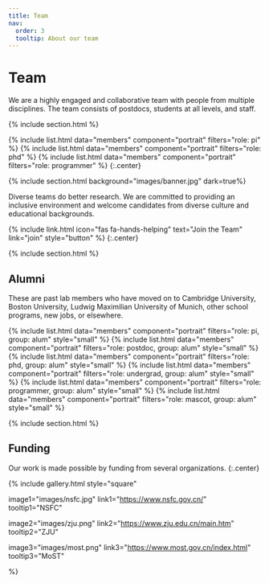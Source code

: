```yaml
---
title: Team
nav:
  order: 3
  tooltip: About our team
---
```


# <i class="fas fa-users"></i>Team

We are a highly engaged and collaborative team with people from multiple disciplines. The team consists of postdocs, students at all levels, and staff.

{% include section.html %}

{% include list.html data="members" component="portrait" filters="role: pi" %}
{% include list.html data="members" component="portrait" filters="role: phd" %}
{% include list.html data="members" component="portrait" filters="role: programmer" %}
{:.center}

{% include section.html background="images/banner.jpg" dark=true%}

Diverse teams do better research. We are committed to providing an inclusive environment and welcome candidates from diverse culture and educational backgrounds.

{%
  include link.html
  icon="fas fa-hands-helping"
  text="Join the Team"
  link="join"
  style="button"
%}
{:.center}

{% include section.html %}

## Alumni

These are past lab members who have moved on to Cambridge University, Boston University, Ludwig Maximilian University of Munich, other school programs, new jobs, or elsewhere.

{% include list.html data="members" component="portrait" filters="role: pi, group: alum" style="small" %}
{% include list.html data="members" component="portrait" filters="role: postdoc, group: alum" style="small" %}
{% include list.html data="members" component="portrait" filters="role: phd, group: alum" style="small" %}
{% include list.html data="members" component="portrait" filters="role: undergrad, group: alum" style="small" %}
{% include list.html data="members" component="portrait" filters="role: programmer, group: alum" style="small" %}
{% include list.html data="members" component="portrait" filters="role: mascot, group: alum" style="small" %}

{% include section.html %}

## Funding

Our work is made possible by funding from several organizations.
{:.center}

{%
  include gallery.html
  style="square"

  image1="images/nsfc.jpg"
  link1="https://www.nsfc.gov.cn/"
  tooltip1="NSFC"

  image2="images/zju.png"
  link2="https://www.zju.edu.cn/main.htm"
  tooltip2="ZJU"

  image3="images/most.png"
  link3="https://www.most.gov.cn/index.html"
  tooltip3="MoST"

%}
